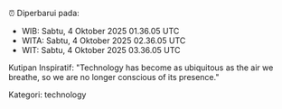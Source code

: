 ⏰ Diperbarui pada:
- WIB: Sabtu, 4 Oktober 2025 01.36.05 UTC
- WITA: Sabtu, 4 Oktober 2025 02.36.05 UTC
- WIT: Sabtu, 4 Oktober 2025 03.36.05 UTC

Kutipan Inspiratif:
"Technology has become as ubiquitous as the air we breathe, so we are no longer conscious of its presence."


Kategori: technology

